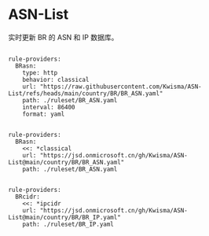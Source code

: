 
# ASN-List

实时更新 BR 的 ASN 和 IP 数据库。

<pre><code class="language-javascript">
rule-providers:
  BRasn:
    type: http
    behavior: classical
    url: "https://raw.githubusercontent.com/Kwisma/ASN-List/refs/heads/main/country/BR/BR_ASN.yaml"
    path: ./ruleset/BR_ASN.yaml
    interval: 86400
    format: yaml
</code></pre>

<pre><code class="language-javascript">
rule-providers:
  BRasn:
    <<: *classical
    url: "https://jsd.onmicrosoft.cn/gh/Kwisma/ASN-List@main/country/BR/BR_ASN.yaml"
    path: ./ruleset/BR_ASN.yaml
</code></pre>

<pre><code class="language-javascript">
rule-providers:
  BRcidr:
    <<: *ipcidr
    url: "https://jsd.onmicrosoft.cn/gh/Kwisma/ASN-List@main/country/BR/BR_IP.yaml"
    path: ./ruleset/BR_IP.yaml
</code></pre>
